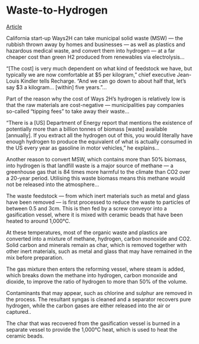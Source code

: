 # Waste-to-Hydrogen

[Article](https://www.rechargenews.com/transition/its-much-cheaper-to-produce-green-hydrogen-from-waste-than-renewables/2-1-801160)

California start-up Ways2H can take municipal solid waste (MSW) — the
rubbish thrown away by homes and businesses — as well as plastics and
hazardous medical waste, and convert them into hydrogen — at a far
cheaper cost than green H2 produced from renewables via
electrolysis...

“[The cost] is very much dependent on what kind of feedstock we have,
but typically we are now comfortable at $5 per kilogram,” chief
executive Jean-Louis Kindler tells Recharge. “And we can go down to
about half that, let’s say $3 a kilogram… [within] five years.”...

Part of the reason why the cost of Ways 2H’s hydrogen is relatively
low is that the raw materials are cost-negative — municipalities pay
companies so-called “tipping fees” to take away their waste...

“There is a [US] Department of Energy report that mentions the
existence of potentially more than a billion tonnes of biomass [waste]
available [annually]. If you extract all the hydrogen out of this, you
would literally have enough hydrogen to produce the equivalent of what
is actually consumed in the US every year as gasoline in motor
vehicles,” he explains...

Another reason to convert MSW, which contains more than 50% biomass,
into hydrogen is that landfill waste is a major source of methane — a
greenhouse gas that is 84 times more harmful to the climate than
CO2 over a 20-year period. Utilising this waste biomass means this
methane would not be released into the atmosphere...

The waste feedstock — from which inert materials such as metal and
glass have been removed — is first processed to reduce the waste to
particles of between 0.5 and 3cm. This is then fed by a screw conveyor
into a gasification vessel, where it is mixed with ceramic beads that
have been heated to around 1,000°C.

At these temperatures, most of the organic waste and plastics are
converted into a mixture of methane, hydrogen, carbon monoxide and
CO2. Solid carbon and minerals remain as char, which is removed
together with other inert materials, such as metal and glass that may
have remained in the mix before preparation.

The gas mixture then enters the reforming vessel, where steam is
added, which breaks down the methane into hydrogen, carbon monoxide
and dioxide, to improve the ratio of hydrogen to more than 50% of the
volume.

Contaminants that may appear, such as chlorine and sulphur are removed
in the process. The resultant syngas is cleaned and a separator
recovers pure hydrogen, while the carbon gases are either released
into the air or captured..

The char that was recovered from the gasification vessel is burned in
a separate vessel to provide the 1,000°C heat, which is used to heat
the ceramic beads.




